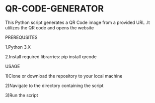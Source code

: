 # QR-CODE-GENERATOR

This Python script generates a QR Code image from a provided URL .It utilizes the QR code and opens the website

PREREQUSITES

1.Python 3.X

2.Install required librarries: pip install qrcode

USAGE

1)Clone or download the repository to your local machine

2)Navigate to the directory containing the script

3)Run the script
